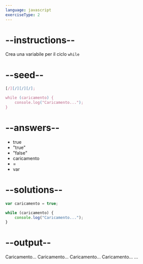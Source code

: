 ```yaml
---
language: javascript
exerciseType: 2
---
```


# --instructions--

Crea una variabile per il ciclo `while`

# --seed--

```javascript
[/][/][/][/];

while (caricamento) {
    console.log("Caricamento...");
}
```

# --answers--

- true
- "true"
- "false"
- caricamento
-  = 
- var 

# --solutions--

```javascript
var caricamento = true;

while (caricamento) {
    console.log("Caricamento...");
}
```

# --output--

Caricamento...
Caricamento...
Caricamento...
Caricamento...
...

